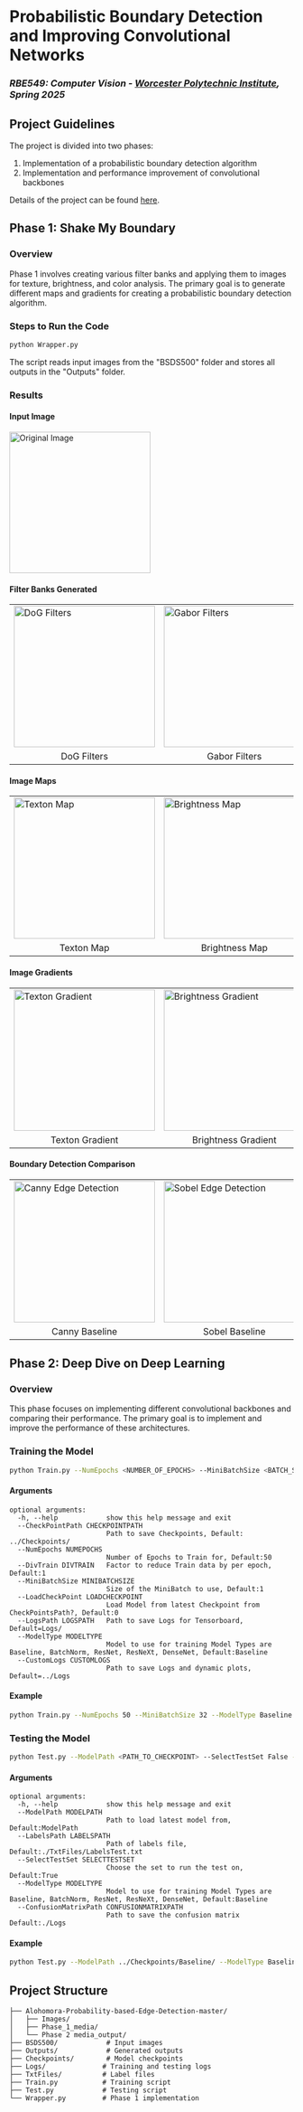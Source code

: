 # Probabilistic Boundary Detection and Improving Convolutional Networks

### *RBE549: Computer Vision - [Worcester Polytechnic Institute](https://www.wpi.edu/), Spring 2025*

## Project Guidelines
The project is divided into two phases:
1. Implementation of a probabilistic boundary detection algorithm
2. Implementation and performance improvement of convolutional backbones

Details of the project can be found [here](https://rbe549.github.io/spring2025/hw/hw0/).

## Phase 1: Shake My Boundary

### Overview
Phase 1 involves creating various filter banks and applying them to images for texture, brightness, and color analysis. The primary goal is to generate different maps and gradients for creating a probabilistic boundary detection algorithm.

### Steps to Run the Code
```bash
python Wrapper.py
```
The script reads input images from the "BSDS500" folder and stores all outputs in the "Outputs" folder.

### Results

#### Input Image
<p align="left">
  <img src="/Alohomora-Probability-based-Edge-Detection-master/Images/originalimage_1.jpg" alt="Original Image" style="width: 250px;"/>
</p>

#### Filter Banks Generated
<p align="center">
  <table>
    <tr>
      <td> <img src="Alohomora-Probability-based-Edge-Detection-master/Phase_1_media/DoG.png" alt="DoG Filters" style="width: 250px;"/> </td>
      <td> <img src="Alohomora-Probability-based-Edge-Detection-master/Phase_1_media/Gabor.png" alt="Gabor Filters" style="width: 250px;"/> </td>
      <td> <img src="Alohomora-Probability-based-Edge-Detection-master/Phase_1_media/HDMask.png" alt="HD Masks" style="width: 250px;"/> </td>
      <td> <img src="Alohomora-Probability-based-Edge-Detection-master/Phase_1_media/LM.png" alt="LM Filters" style="width: 250px;"/> </td>
    </tr>
    <tr>
      <td align="center">DoG Filters</td>
      <td align="center">Gabor Filters</td>
      <td align="center">HD Masks</td>
      <td align="center">LM Filters</td>
    </tr>
  </table>
</p>

#### Image Maps
<p align="center">
  <table>
    <tr>
      <td> <img src="Alohomora-Probability-based-Edge-Detection-master/Phase 2 media_output/img_1/TextonMap_1.png" alt="Texton Map" style="width: 250px;"/> </td>
      <td> <img src="Alohomora-Probability-based-Edge-Detection-master/Phase 2 media_output/img_1/BrightnessMap_1.png" alt="Brightness Map" style="width: 250px;"/> </td>
      <td> <img src="Alohomora-Probability-based-Edge-Detection-master/Phase 2 media_output/img_1/ColorMap_1.png" alt="Color Map" style="width: 250px;"/> </td>
    </tr>
    <tr>
      <td align="center">Texton Map</td>
      <td align="center">Brightness Map</td>
      <td align="center">Color Map</td>
    </tr>
  </table>
</p>

#### Image Gradients
<p align="center">
  <table>
    <tr>
      <td> <img src="Alohomora-Probability-based-Edge-Detection-master/Phase 2 media_output/img_1/TextonGradient_1.png" alt="Texton Gradient" style="width: 250px;"/> </td>
      <td> <img src="Alohomora-Probability-based-Edge-Detection-master/Phase 2 media_output/img_1/BrightnessGradient_1.png" alt="Brightness Gradient" style="width: 250px;"/> </td>
      <td> <img src="Alohomora-Probability-based-Edge-Detection-master/Phase 2 media_output/img_1/ColorGradient_1.png" alt="Color Gradient" style="width: 250px;"/> </td>
    </tr>
    <tr>
      <td align="center">Texton Gradient</td>
      <td align="center">Brightness Gradient</td>
      <td align="center">Color Gradient</td>
    </tr>
  </table>
</p>

#### Boundary Detection Comparison
<p align="center">
  <table>
    <tr>
      <td> <img src="Alohomora-Probability-based-Edge-Detection-master/Images/canny_baseline_1.png" alt="Canny Edge Detection" style="width: 250px;"/> </td>
      <td> <img src="Alohomora-Probability-based-Edge-Detection-master/Images/sobel_1.png" alt="Sobel Edge Detection" style="width: 250px;"/> </td>
      <td> <img src="Alohomora-Probability-based-Edge-Detection-master/Phase 2 media_output/img_1/PbLite_1.png" alt="PBLite Detection" style="width: 250px;"/> </td>
    </tr>
    <tr>
      <td align="center">Canny Baseline</td>
      <td align="center">Sobel Baseline</td>
      <td align="center">PBLite</td>
    </tr>
  </table>
</p>

## Phase 2: Deep Dive on Deep Learning

### Overview
This phase focuses on implementing different convolutional backbones and comparing their performance. The primary goal is to implement and improve the performance of these architectures.

### Training the Model

```bash
python Train.py --NumEpochs <NUMBER_OF_EPOCHS> --MiniBatchSize <BATCH_SIZE> --ModelType <MODEL_TYPE> --CustomLogs <PATH_TO_CUSTOMLOGS>
```

#### Arguments
```
optional arguments:
  -h, --help            show this help message and exit
  --CheckPointPath CHECKPOINTPATH
                        Path to save Checkpoints, Default: ../Checkpoints/
  --NumEpochs NUMEPOCHS
                        Number of Epochs to Train for, Default:50
  --DivTrain DIVTRAIN   Factor to reduce Train data by per epoch, Default:1
  --MiniBatchSize MINIBATCHSIZE
                        Size of the MiniBatch to use, Default:1
  --LoadCheckPoint LOADCHECKPOINT
                        Load Model from latest Checkpoint from CheckPointsPath?, Default:0
  --LogsPath LOGSPATH   Path to save Logs for Tensorboard, Default=Logs/
  --ModelType MODELTYPE
                        Model to use for training Model Types are Baseline, BatchNorm, ResNet, ResNeXt, DenseNet, Default:Baseline
  --CustomLogs CUSTOMLOGS
                        Path to save Logs and dynamic plots, Default=../Logs
```

#### Example
```bash
python Train.py --NumEpochs 50 --MiniBatchSize 32 --ModelType Baseline --CustomLogs ../Logs
```

### Testing the Model

```bash
python Test.py --ModelPath <PATH_TO_CHECKPOINT> --SelectTestSet False --ModelType Baseline
```

#### Arguments
```
optional arguments:
  -h, --help            show this help message and exit
  --ModelPath MODELPATH
                        Path to load latest model from, Default:ModelPath
  --LabelsPath LABELSPATH
                        Path of labels file, Default:./TxtFiles/LabelsTest.txt
  --SelectTestSet SELECTTESTSET
                        Choose the set to run the test on, Default:True
  --ModelType MODELTYPE
                        Model to use for training Model Types are Baseline, BatchNorm, ResNet, ResNeXt, DenseNet, Default:Baseline
  --ConfusionMatrixPath CONFUSIONMATRIXPATH
                        Path to save the confusion matrix Default:./Logs
```

#### Example
```bash
python Test.py --ModelPath ../Checkpoints/Baseline/ --ModelType Baseline
```

## Project Structure
```
├── Alohomora-Probability-based-Edge-Detection-master/
│   ├── Images/
│   ├── Phase_1_media/
│   └── Phase 2 media_output/
├── BSDS500/            # Input images
├── Outputs/            # Generated outputs
├── Checkpoints/        # Model checkpoints
├── Logs/              # Training and testing logs
├── TxtFiles/          # Label files
├── Train.py           # Training script
├── Test.py            # Testing script
└── Wrapper.py         # Phase 1 implementation
```
